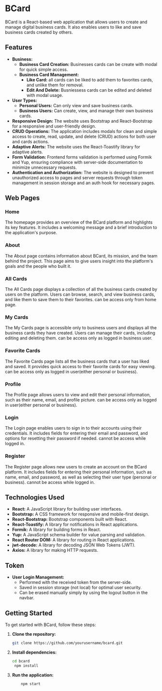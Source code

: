 # BCard

BCard is a React-based web application that allows users to create and manage digital business cards. It also enables users to like and save business cards created by others.

## Features
- **Business:**
  - **Business Card Creation:** Businesses cards can  be create with modal for quick simple access.
  - **Business Card Management:**
    - **Like Card:** all cards can be liked to add them to favorites cards, and unlike them for removal.
    - **Edit And Delete:**   Busniessess cards can be edited and deleted with modal usage.
- **User Types:** 
  - **Personal Users:** Can only view and save business cards.
  - **Business Users:** Can create, view, and manage their own business cards.
- **Responsive Design:** The website uses Bootstrap and React-Bootstrap for a responsive and user-friendly design.
- **CRUD Operations:** The application includes modals for clean and simple access to create, read, update, and delete (CRUD) actions for both user and cards actions.
- **Adaptive Alerts:** The website uses the React-Toastify library for adaptive alerts.
- **Form Validation:** Frontend forms validation is performed using Formik and Yup, ensuring compliance with server-side documentation to minimize unnecessary requests.
- **Authentication and Authorization:** The website is designed to prevent unauthorized access to pages and server requests through token management in session storage and an auth hook for necessary pages.

## Web Pages

### Home
The homepage provides an overview of the BCard platform and highlights its key features. It includes a welcoming message and a brief introduction to the application's purpose.

### About
The About page contains information about BCard, its mission, and the team behind the project. This page aims to give users insight into the platform's goals and the people who built it.

### All Cards
The All Cards page displays a collection of all the business cards created by users on the platform. Users can browse, search, and view business cards, and like them to save them to their favorites. can be access only from home page.

### My Cards
The My Cards page is accessible only to business users and displays all the business cards they have created. Users can manage their cards, including editing and deleting them. can be access only as logged in business user.

### Favorite Cards
The Favorite Cards page lists all the business cards that a user has liked and saved. It provides quick access to their favorite cards for easy viewing. can be access only as logged in user(either personal or business). 

### Profile
The Profile page allows users to view and edit their personal information, such as their name, email, and profile picture. can be access only as logged in user(either personal or business).  

### Login
The Login page enables users to sign in to their accounts using their credentials. It includes fields for entering their email and password, and options for resetting their password if needed. cannot be access while logged in.

### Register
The Register page allows new users to create an account on the BCard platform. It includes fields for entering their personal information, such as name, email, and password, as well as selecting their user type (personal or business). cannot be access while logged in.


## Technologies Used

- **React:** A JavaScript library for building user interfaces.
- **Bootstrap:** A CSS framework for responsive and mobile-first design.
- **React-Bootstrap:** Bootstrap components built with React.
- **React-Toastify:** A library for notifications in React applications.
- **Formik:** A library for building forms in React.
- **Yup:** A JavaScript schema builder for value parsing and validation.
- **React Router DOM:** A library for routing in React applications.
- **jwt-decode:** A library for decoding JSON Web Tokens (JWT).
- **Axios:** A library for making HTTP requests.

## Token
- **User Login Management:** 
  - Performed with the received token from the server-side.
  - Saved in session storage (not local) for optimal user security.
  - Can be erased manually simply by using the logout button in the navbar.

## Getting Started

To get started with BCard, follow these steps:

1. **Clone the repository:**
   ```bash
   git clone https://github.com/yourusername/bcard.git
2. **Install dependencies:**
   ```bash
   cd bcard
    npm install

1. **Run the application:**
   ```bash
       npm start
